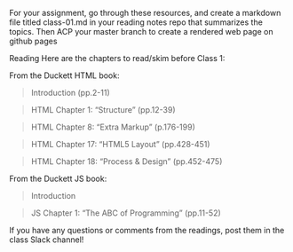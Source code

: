 For your assignment, go through these resources, and create a markdown file titled class-01.md in your reading notes repo that summarizes the topics. Then ACP your master branch to create a rendered web page on github pages

Reading
Here are the chapters to read/skim before Class 1:

From the Duckett HTML book:

> Introduction (pp.2-11)

> HTML Chapter 1: “Structure” (pp.12-39)

> HTML Chapter 8: “Extra Markup” (p.176-199)

> HTML Chapter 17: “HTML5 Layout” (pp.428-451)

> HTML Chapter 18: “Process & Design” (pp.452-475)

From the Duckett JS book:

> Introduction

> JS Chapter 1: “The ABC of Programming” (pp.11-52)

If you have any questions or comments from the readings, post them in the class Slack channel!
